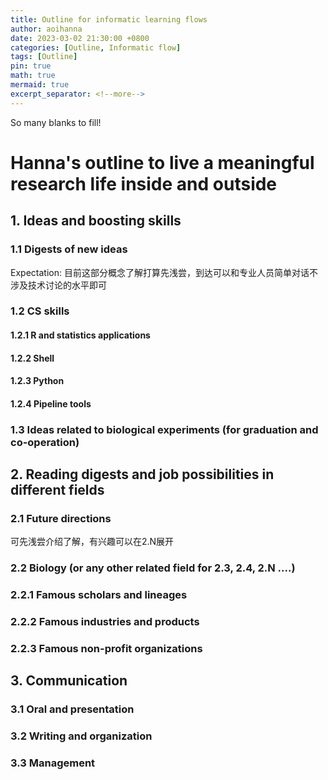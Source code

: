 ```yaml
---
title: Outline for informatic learning flows
author: aoihanna
date: 2023-03-02 21:30:00 +0800
categories: [Outline, Informatic flow]
tags: [Outline]
pin: true
math: true
mermaid: true
excerpt_separator: <!--more-->
---
```


So many blanks to fill!

<!--more-->


# Hanna's outline to live a meaningful research life inside and outside 
## 1. Ideas and boosting skills

### 1.1 Digests of new ideas 
Expectation: 目前这部分概念了解打算先浅尝，到达可以和专业人员简单对话不涉及技术讨论的水平即可

### 1.2 CS skills
#### 1.2.1 R and statistics applications
#### 1.2.2 Shell 
#### 1.2.3 Python
#### 1.2.4 Pipeline tools 


### 1.3 Ideas related to biological experiments (for graduation and co-operation) 

## 2. Reading digests and job possibilities in different fields
### 2.1 Future directions
可先浅尝介绍了解，有兴趣可以在2.N展开

### 2.2 Biology (or any other related field for 2.3, 2.4, 2.N ....)
### 2.2.1 Famous scholars and lineages
### 2.2.2 Famous industries and products
### 2.2.3 Famous non-profit organizations



## 3. Communication 
### 3.1 Oral and presentation 
### 3.2 Writing and organization
### 3.3 Management